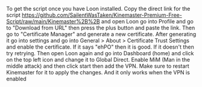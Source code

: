 To get the script once you have Loon installed. Copy the direct link for the script https://github.com/SailentWasTaken/Kinemaster-Premium-Free-Script/raw/main/Kinemaster%2B%2B and open Loon go into Profile and go to "Download from URL" then press the plus button and paste the link. Then go to "Certificate Manager" and generate a new certificate. After generating it go into settings and go into General > About > Certificate Trust Settings and enable the certificate. If it says "ehPO" then it is good. If it doesn't then try retrying.
Then open Loon again and go into Dashboard (home) and click on the top left icon and change it to Global Direct. Enable MiM (Man in the middle attack) and then click start then add the VPN. Make sure to restart Kinemaster for it to apply the changes. And it only works when the VPN is enabled
